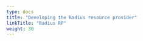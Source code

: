 ```yaml
---
type: docs
title: "Developing the Radius resource provider"
linkTitle: "Radius RP"
weight: 30
---
```

